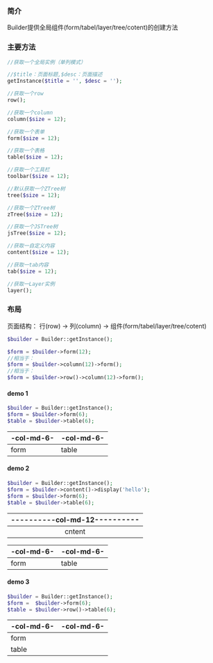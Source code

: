 ### 简介
 
Builder提供全局组件(form/tabel/layer/tree/cotent)的创建方法

### 主要方法
```php
//获取一个全局实例（单列模式）

//$title：页面标题,$desc：页面描述
getInstance($title = '', $desc = '');

//获取一个row
row();

//获取一个column
column($size = 12);

//获取一个表单
form($size = 12);

//获取一个表格
table($size = 12);

//获取一个工具栏
toolbar($size = 12);

//默认获取一个ZTree树
tree($size = 12);

//获取一个ZTree树
zTree($size = 12);

//获取一个JSTree树
jsTree($size = 12);

//获取一自定义内容
content($size = 12);

//获取一tab内容
tab($size = 12);

//获取一Layer实例
layer();
```

### 布局

页面结构： 行(row) -> 列(column) -> 组件(form/tabel/layer/tree/cotent)

```php
$builder = Builder::getInstance();
```

```php
$form = $builder->form(12);
//相当于：
$form = $builder->column(12)->form();
//相当于：
$form = $builder->row()->column(12)->form();
```
#### demo 1

```php
$builder = Builder::getInstance();
$form = $builder->form(6);
$table = $builder->table(6);
```
| -col-md-6- | -col-md-6- |
| - | - |
| form | table |

#### demo 2

```php
$builder = Builder::getInstance();
$form = $builder->content()->display('hello');
$form = $builder->form(6);
$table = $builder->table(6);
```
|----------col-md-12----------|
| :--: |
|               cntent    |

| -col-md-6- | -col-md-6- |
| - | - |
| form | table |

#### demo 3

```php
$builder = Builder::getInstance();
$form =  $builder->form(6);
$table = $builder->row()->table(6);
```

| -col-md-6- | -col-md-6- |
| - | - |
| form |  |
| table |  |